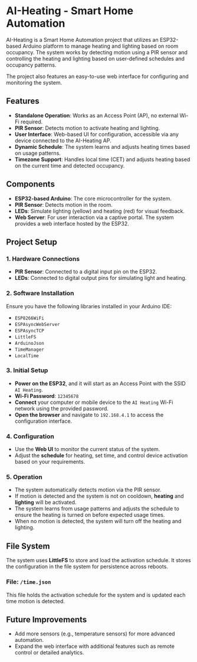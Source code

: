 # AI-Heating - Smart Home Automation

AI-Heating is a Smart Home Automation project that utilizes an ESP32-based Arduino platform to manage heating and lighting based on room occupancy. The system works by detecting motion using a PIR sensor and controlling the heating and lighting based on user-defined schedules and occupancy patterns. 

The project also features an easy-to-use web interface for configuring and monitoring the system.

## Features
- **Standalone Operation**: Works as an Access Point (AP), no external Wi-Fi required.
- **PIR Sensor**: Detects motion to activate heating and lighting.
- **User Interface**: Web-based UI for configuration, accessible via any device connected to the AI-Heating AP.
- **Dynamic Schedule**: The system learns and adjusts heating times based on usage patterns.
- **Timezone Support**: Handles local time (CET) and adjusts heating based on the current time and detected occupancy.

## Components
- **ESP32-based Arduino**: The core microcontroller for the system.
- **PIR Sensor**: Detects motion in the room.
- **LEDs**: Simulate lighting (yellow) and heating (red) for visual feedback.
- **Web Server**: For user interaction via a captive portal. The system provides a web interface hosted by the ESP32.

## Project Setup

### 1. Hardware Connections
- **PIR Sensor**: Connected to a digital input pin on the ESP32.
- **LEDs**: Connected to digital output pins for simulating light and heating.

### 2. Software Installation
Ensure you have the following libraries installed in your Arduino IDE:
- `ESP8266WiFi`
- `ESPAsyncWebServer`
- `ESPAsyncTCP`
- `LittleFS`
- `ArduinoJson`
- `TimeManager`
- `LocalTime`

### 3. Initial Setup
- **Power on the ESP32**, and it will start as an Access Point with the SSID `AI Heating`.
- **Wi-Fi Password**: `12345678`
- **Connect** your computer or mobile device to the `AI Heating` Wi-Fi network using the provided password.
- **Open the browser** and navigate to `192.168.4.1` to access the configuration interface.

### 4. Configuration
- Use the **Web UI** to monitor the current status of the system.
- Adjust the **schedule** for heating, set time, and control device activation based on your requirements.

### 5. Operation
- The system automatically detects motion via the PIR sensor.
- If motion is detected and the system is not on cooldown, **heating** and **lighting** will be activated.
- The system learns from usage patterns and adjusts the schedule to ensure the heating is turned on before expected usage times.
- When no motion is detected, the system will turn off the heating and lighting.

## File System
The system uses **LittleFS** to store and load the activation schedule. It stores the configuration in the file system for persistence across reboots.

### File: `/time.json`
This file holds the activation schedule for the system and is updated each time motion is detected.

## Future Improvements
- Add more sensors (e.g., temperature sensors) for more advanced automation.
- Expand the web interface with additional features such as remote control or detailed analytics.